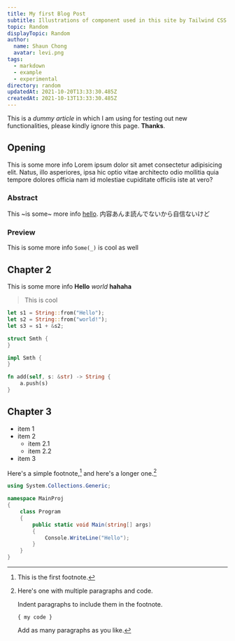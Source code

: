 ```yaml
---
title: My first Blog Post
subtitle: Illustrations of component used in this site by Tailwind CSS
topic: Random
displayTopic: Random
author:
  name: Shaun Chong
  avatar: levi.png
tags:
  - markdown
  - example
  - experimental
directory: random
updatedAt: 2021-10-20T13:33:30.485Z
createdAt: 2021-10-13T13:33:30.485Z
---
```


This is a _dummy article_ in which I am using for testing out new functionalities, please kindly ignore this page. **Thanks**.

## Opening

This is some more info Lorem ipsum dolor sit amet consectetur adipisicing elit. Natus, illo asperiores, ipsa hic optio vitae architecto odio mollitia quia tempore dolores officia nam id molestiae cupiditate officiis iste at vero?

### Abstract

This ~is some~ more info [hello](http://somelink.com). 内容あんま読んでないから自信ないけど

### Preview

This is some more info `Some(_)` is cool as well

## Chapter 2

<v-img src="deserted-place.jpg" alt="deserted place" caption="Pic 1: This is a humble caption"></v-img>

This is some more info
**Hello** _world_ **hahaha**

> This is cool

```rust
let s1 = String::from("Hello");
let s2 = String::from("world!");
let s3 = s1 + &s2;

struct Smth {
}

impl Smth {
}

fn add(self, s: &str) -> String {
    a.push(s)
}
```

## Chapter 3

- item 1
- item 2
  - item 2.1
  - item 2.2
- item 3

Here's a simple footnote,[^1] and here's a longer one.[^bignote]

[^1]: This is the first footnote.
[^bignote]: Here's one with multiple paragraphs and code.

    Indent paragraphs to include them in the footnote.

    `{ my code }`

    Add as many paragraphs as you like.

```cs
using System.Collections.Generic;

namespace MainProj
{
    class Program
    {
        public static void Main(string[] args)
        {
            Console.WriteLine("Hello");
        }
    }
}
```
